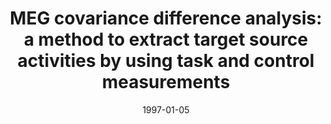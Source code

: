 ---
title: "MEG covariance difference analysis: a method to extract target source activities by using task and control measurements"
collection: publications
permalink: /publication/1997_meg-covariance-difference-analysis:-a-method-to-ex
date: 1997-01-05
year: 1997
venue: 'IEEE Transactions on Biomedical Engineering'
authors: 'Sekihara K, Poeppel D, Marantz A, Phillips C, Koizumi H, Miyashita Y'
number: '12'
citation: 'Sekihara K, Poeppel D, Marantz A, Phillips C, Koizumi H, Miyashita Y (1997). MEG covariance difference analysis: a method to extract target source activities by using task and control measurements. IEEE Transactions on Biomedical Engineering.'
category: 'article'
---